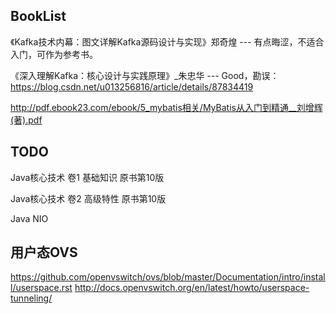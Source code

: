 ## BookList
《Kafka技术内幕：图文详解Kafka源码设计与实现》郑奇煌 --- 有点晦涩，不适合入门，可作为参考书。

《深入理解Kafka：核心设计与实践原理》_朱忠华 --- Good，勘误：https://blog.csdn.net/u013256816/article/details/87834419

http://pdf.ebook23.com/ebook/5_mybatis相关/MyBatis从入门到精通__刘增辉(著).pdf
## TODO

Java核心技术 卷1 基础知识 原书第10版

Java核心技术 卷2 高级特性 原书第10版

Java NIO

## 用户态OVS
https://github.com/openvswitch/ovs/blob/master/Documentation/intro/install/userspace.rst
http://docs.openvswitch.org/en/latest/howto/userspace-tunneling/
